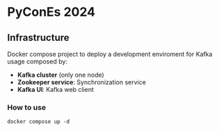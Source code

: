 # PyConEs 2024

## Infrastructure

Docker compose project to deploy a development enviroment for Kafka usage composed by:

* **Kafka cluster** (only one node)
* **Zookeeper service**: Synchronization service
* **Kafka UI**: Kafka web client


### How to use

```
docker compose up -d
```